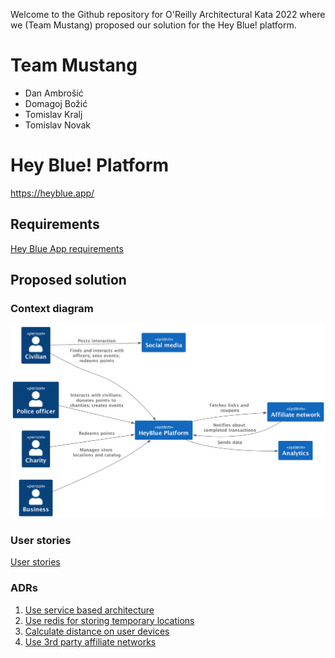 Welcome to the Github repository for O'Reilly Architectural Kata 2022 where we (Team Mustang) proposed our solution for the Hey Blue! platform.

# Team Mustang
* Dan Ambrošić
* Domagoj Božić
* Tomislav Kralj
* Tomislav Novak

# Hey Blue! Platform

https://heyblue.app/

## Requirements

[Hey Blue App requirements](https://docs.google.com/document/d/10o-4eEzFo005pqDt_ORCztzaQCQ_9FNWYrxFasou3Eo/edit)

## Proposed solution

### Context diagram
![Context diagram](./diagrams/context.png)

### User stories

[User stories](./user-stories/User_stories.md)

### ADRs

1. [Use service based architecture](./ADRs/ADR-001.md)
2. [Use redis for storing temporary locations](./ADRs/ADR-002.md)
3. [Calculate distance on user devices](./ADRs/ADR-003.md)
4. [Use 3rd party affiliate networks](./ADRs/ADR-004.md)

